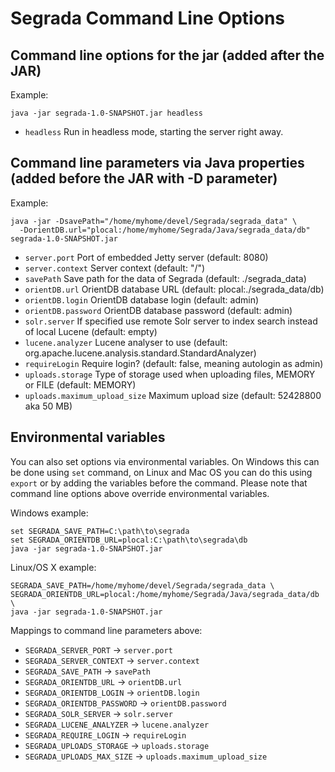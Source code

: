 # Segrada Command Line Options

## Command line options for the jar (added after the JAR)

Example:

    java -jar segrada-1.0-SNAPSHOT.jar headless

* `headless` Run in headless mode, starting the server right away.


## Command line parameters via Java properties (added before the JAR with -D parameter)

Example:

    java -jar -DsavePath="/home/myhome/devel/Segrada/segrada_data" \
      -DorientDB.url="plocal:/home/myhome/Segrada/Java/segrada_data/db" segrada-1.0-SNAPSHOT.jar

* `server.port` Port of embedded Jetty server (default: 8080)
* `server.context` Server context (default: "/")
* `savePath` Save path for the data of Segrada (default: ./segrada_data)
* `orientDB.url` OrientDB database URL (default: plocal:./segrada_data/db)
* `orientDB.login` OrientDB database login (default: admin)
* `orientDB.password` OrientDB database password (default: admin)
* `solr.server` If specified use remote Solr server to index search instead of local Lucene (default: empty)
* `lucene.analyzer` Lucene analyser to use (default: org.apache.lucene.analysis.standard.StandardAnalyzer)
* `requireLogin` Require login? (default: false, meaning autologin as admin)
* `uploads.storage` Type of storage used when uploading files, MEMORY or FILE (default: MEMORY)
* `uploads.maximum_upload_size` Maximum upload size (default: 52428800 aka 50 MB)

## Environmental variables

You can also set options via environmental variables. On Windows this can be done using `set` command, on Linux and
Mac OS you can do this using `export` or by adding the variables before the command. Please note that command line
options above override environmental variables.

Windows example:

    set SEGRADA_SAVE_PATH=C:\path\to\segrada
    set SEGRADA_ORIENTDB_URL=plocal:C:\path\to\segrada\db
    java -jar segrada-1.0-SNAPSHOT.jar

Linux/OS X example:

    SEGRADA_SAVE_PATH=/home/myhome/devel/Segrada/segrada_data \
    SEGRADA_ORIENTDB_URL=plocal:/home/myhome/Segrada/Java/segrada_data/db \
    java -jar segrada-1.0-SNAPSHOT.jar

Mappings to command line parameters above:

* `SEGRADA_SERVER_PORT` -> `server.port`
* `SEGRADA_SERVER_CONTEXT` -> `server.context`
* `SEGRADA_SAVE_PATH` -> `savePath`
* `SEGRADA_ORIENTDB_URL` -> `orientDB.url`
* `SEGRADA_ORIENTDB_LOGIN` -> `orientDB.login`
* `SEGRADA_ORIENTDB_PASSWORD` -> `orientDB.password`
* `SEGRADA_SOLR_SERVER` -> `solr.server`
* `SEGRADA_LUCENE_ANALYZER` -> `lucene.analyzer`
* `SEGRADA_REQUIRE_LOGIN` -> `requireLogin`
* `SEGRADA_UPLOADS_STORAGE` -> `uploads.storage`
* `SEGRADA_UPLOADS_MAX_SIZE` -> `uploads.maximum_upload_size`